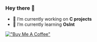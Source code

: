 ### Hey there 👋

- 🔭 I’m currently working on **C projects**
- 🌱 I’m currently learning **OsInt**

[!["Buy Me A Coffee"](https://www.buymeacoffee.com/assets/img/custom_images/orange_img.png)](https://www.buymeacoffee.com/lypt0x)
